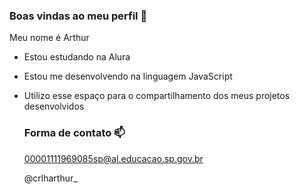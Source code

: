 ### Boas vindas ao meu perfil 🦢

Meu nome é Arthur

- Estou estudando na Alura
- Estou me desenvolvendo na linguagem JavaScript
- Utilizo esse espaço para o compartilhamento dos meus projetos desenvolvidos

  ### Forma de contato 📫

  00001111969085sp@al.educacao.sp.gov.br

  @crlharthur_
